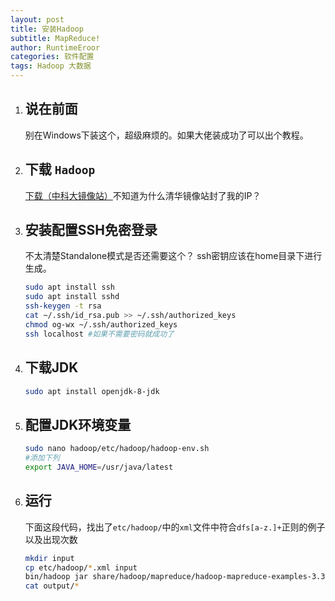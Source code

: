 ```yaml
---
layout: post
title: 安装Hadoop
subtitle: MapReduce!
author: RuntimeEroor
categories: 软件配置
tags: Hadoop 大数据
---
```


1. ## 说在前面
   别在Windows下装这个，超级麻烦的。如果大佬装成功了可以出个教程。
2. ## 下载 `Hadoop`
   [下载（中科大镜像站）](https://mirrors.ustc.edu.cn/apache/hadoop/common/hadoop-3.3.4/hadoop-3.3.4.tar.gz)不知道为什么清华镜像站封了我的IP？
3. ## 安装配置SSH免密登录
    不太清楚Standalone模式是否还需要这个？
    ssh密钥应该在home目录下进行生成。
    ```bash
    sudo apt install ssh
    sudo apt install sshd
    ssh-keygen -t rsa
    cat ~/.ssh/id_rsa.pub >> ~/.ssh/authorized_keys
    chmod og-wx ~/.ssh/authorized_keys
    ssh localhost #如果不需要密码就成功了
    ```
4. ## 下载JDK
   ```bash
   sudo apt install openjdk-8-jdk
   ```
5. ## 配置JDK环境变量
   ```bash
   sudo nano hadoop/etc/hadoop/hadoop-env.sh
   #添加下列
   export JAVA_HOME=/usr/java/latest
   ``` 
6. ## 运行
    下面这段代码，找出了`etc/hadoop/`中的`xml`文件中符合`dfs[a-z.]+`正则的例子以及出现次数
    ```bash
    mkdir input
    cp etc/hadoop/*.xml input
    bin/hadoop jar share/hadoop/mapreduce/hadoop-mapreduce-examples-3.3.4.jar grep input output 'dfs[a-z.]+'
    cat output/*
    ```
